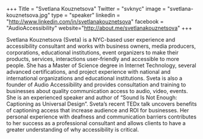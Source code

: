 +++
Title = "Svetlana Kouznetsova"
Twitter = "svknyc"
image = "svetlana-kouznetsova.jpg"
type = "speaker"
linkedin = "http://www.linkedin.com/in/svetlanakouznetsova"
facebook = "AudioAccessibility"
website="http://about.me/svetlanakouznetsova"
+++

Svetlana Kouznetsova (Sveta) is a NYC-based user experience and accessibility consultant and works with business owners, media producers, corporations, educational institutions, event organizers to make their products, services, interactions user-friendly and accessible to more people. She has a Master of Science degree in Internet Technology, several advanced certifications, and project experience with national and international organizations and educational institutions. Sveta is also a founder of Audio Accessibility and provides consultation and training to businesses about quality communication access to audio, video, events. She is an experienced speaker and author of “Sound Is Not Enough: Captioning as Universal Design”. Sveta’s recent TEDx talk uncovers benefits of captioning access that increase audience and ROI for businesses. Her personal experience with deafness and communication barriers contributes to her success as a professional consultant and allows clients to have a greater understanding of why accessibility is critical.
